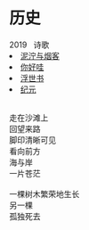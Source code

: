 # 历史

<nav class="navbar">
  <div class="navbar__inner">
    <div class="navbar__items">
      <span class="badge badge--info">2019</span>&nbsp;&nbsp;
      <span class="badge badge--primary">诗歌</span>
    </div>
    <div class="navbar__items navbar__items--right">
      <li class="pills__item"><a href="/docs/Collection/stuck_in_cloud">泥泞与烟客</a></li>
      <li class="pills__item"><a href="/docs/Collection/how_you_doing">你好哇</a></li>
      <li class="pills__item pills__item--active"><a href="/docs/Collection/ukiyoe">浮世书</a></li>
      <li class="pills__item"><a href="/docs/Collection/anno">纪元</a></li>
    </div>
  </div>
</nav><br />

<div class="card-demo">
  <div class="card">
    <div class="card__body">
      <p>
        走在沙滩上<br />回望来路<br />脚印清晰可见<br />看向前方<br />海与岸<br />一片苍茫<br /><br />一棵树木繁荣地生长<br />另一棵<br />孤独死去
      </p>
    </div>
  </div>
</div><br />